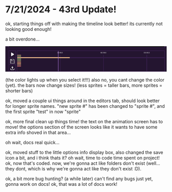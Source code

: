 # 7/21/2024 - 43rd Update!

ok, starting things off with making the timeline look better! its currently not looking good enough!

a bit overdone...

![very cool looking](</updatelogs/images/072024/07212024 - 1.png>)

(the color lights up when you select it!!!) also no, you cant change the color (yet). the bars now change sizes! (less sprites = taller bars, more sprites = shorter bars)

ok, moved a couple ui things around in the editors tab, should look better for longer sprite names. "new sprite #" has been changed to "sprite #", and the first sprite "test" in now "sprite"

ok, more final clean up things time! the text on the animation screen has to move! the options section of the screen looks like it wants to have some extra info shoved in that area...

oh wait, docs real quick...

ok, moved stuff to the little options info display box, also changed the save icon a bit, and i think thats it? oh wait, time to code time spent on project! ok, now that's coded. now, we're gonna act like folders don't exist (well... they dont, which is why we're gonna act like they don't exist :D).

ok, a bit more bug hunting? (a while later) can't find any bugs just yet, gonna work on docs! ok, that was a lot of docs work!